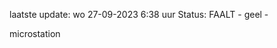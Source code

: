 laatste update: 
wo 27-09-2023  6:38   uur 
Status: FAALT - geel - 
<div class="service Y">microstation</div>